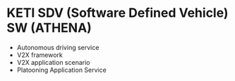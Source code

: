 # KETI SDV (Software Defined Vehicle) SW (ATHENA)
- Autonomous driving service
- V2X framework
- V2X application scenario
- Platooning Application Service



